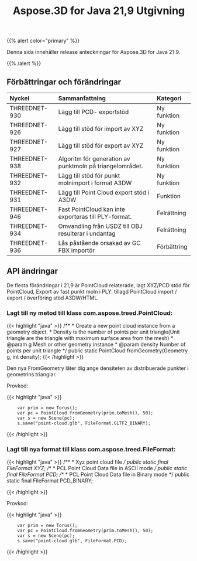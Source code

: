 ﻿---
title: Aspose.3D for Java 21,9 Utgivning
type: docs
weight: 4
url: /sv/java/aspose-3d-for-java-21-9-release-notes/
---
{{% alert color="primary" %}}

Denna sida innehåller release anteckningar för Aspose.3D for Java 21.9.

{{% /alert %}}
## **Förbättringar och förändringar**

|**Nyckel**|**Sammanfattning**|**Kategori**|
|:- |:- |:- |
|THREEDNET-930 |Lägg till PCD- exportstöd|Ny funktion|
|THREEDNET-926 |Lägg till stöd för import av XYZ|Ny funktion|
|THREEDNET-927 |Lägg till stöd för export av XYZ|Ny funktion|
|THREEDNET-938 |Algoritm för generation av punktmoln på triangelområdet.|Ny funktion|
|THREEDNET-932 |Lägg till stöd för punkt molnimport i format A3DW|Ny funktion|
|THREEDNET-931 |Lägg till Point Cloud export stöd i A3DW|Funktion|
|THREEDNET-946 |Fast PointCloud kan inte exporteras till PLY-format.|Felrättning|
|THREEDNET-934 |Omvandling från USDZ till OBJ resulterar i undantag|Felrättning|
|THREEDNET-936 |Lås påstående orsakad av GC FBX importör|Förbättring|


## API ändringar ##


De flesta förändringar i 21,9 är PointCloud relaterade, lagt XYZ/PCD stöd för PointCloud, Export av fast punkt moln i PLY. tillagd PointCloud import / export / överföring stöd A3DW/HTML.


### Lagt till ny metod till klass com.aspose.treed.PointCloud:

{{< highlight "java" >}}
    /**
     * Create a new point cloud instance from a geometry object.
     * Density is the number of points per unit triangle(Unit triangle are the triangle with maximum surface area from the mesh)
     * @param g Mesh or other geometry instance
     * @param density Number of points per unit triangle
     */
    public static PointCloud fromGeometry(Geometry g, int density);
{{< /highlight >}}


Den nya FromGeometry låter dig ange densiteten av distribuerade punkter i geometrins trianglar.

Provkod:

{{< highlight "java" >}}

        var prim = new Torus();
        var pc = PointCloud.fromGeometry(prim.toMesh(), 50);
        var s = new Scene(pc);
        s.save("point-cloud.glb", FileFormat.GLTF2_BINARY);

{{< /highlight >}}


### Lagt till nya format till klass com.aspose.treed.FileFormat:

{{< highlight "java" >}}
    /**
     * Xyz point cloud file
     */
    public static final FileFormat XYZ;
    /**
     * PCL Point Cloud Data file in ASCII mode
     */
    public static final FileFormat PCD;
    /**
     * PCL Point Cloud Data file in Binary mode
     */
    public static final FileFormat PCD_BINARY;

{{< /highlight >}}


Provkod:

{{< highlight "java" >}}

        var prim = new Torus();
        var pc = PointCloud.fromGeometry(prim.toMesh(), 50);
        var s = new Scene(pc);
        s.save("point-cloud.glb", FileFormat.PCD);

{{< /highlight >}}
